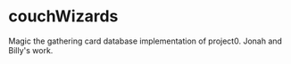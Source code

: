 # couchWizards
Magic the gathering card database implementation of project0. Jonah and Billy's work.
